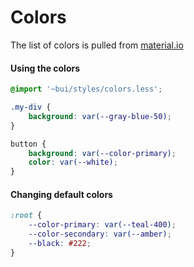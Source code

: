 Colors
======

The list of colors is pulled from [material.io](https://material.io/design/color/)

#### Using the colors
```css
@import '~bui/styles/colors.less';

.my-div {
    background: var(--gray-blue-50);
}

button {
    background: var(--color-primary);
    color: var(--white);
}
```

#### Changing default colors
```css
:root {
    --color-primary: var(--teal-400);
    --color-secondary: var(--amber);
    --black: #222;
}
```

<!--plain
<b-list-of-colors></b-list-of-colors>
-->